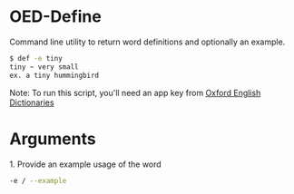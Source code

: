 OED-Define
===
Command line utility to return word definitions and optionally an example.

```bash
$ def -e tiny
tiny ~ very small
ex. a tiny hummingbird
```

Note: To run this script, you'll need an app key from [Oxford English Dictionaries](https://developer.oxforddictionaries.com/documentation/getting_started)

Arguments
===

1\. Provide an example usage of the word

```bash
-e / --example
```
